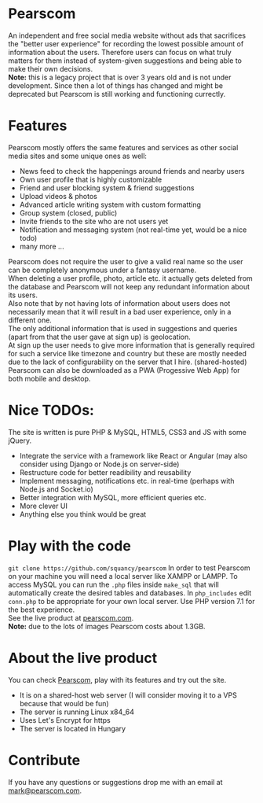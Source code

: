 # Pearscom
An independent and free social media website without ads that sacrifices the "better user experience" for recording the lowest possible amount of information about the users. Therefore users can focus on what truly matters for them instead of system-given suggestions and being able to make their own decisions.<br>
<b>Note:</b> this is a legacy project that is over 3 years old and is not under development. Since then a lot of things has changed and might be deprecated but Pearscom is still working and functioning currectly.

# Features
Pearscom mostly offers the same features and services as other social media sites and some unique ones as well:
  - News feed to check the happenings around friends and nearby users
  - Own user profile that is highly customizable
  - Friend and user blocking system & friend suggestions
  - Upload videos & photos
  - Advanced article writing system with custom formatting
  - Group system (closed, public)
  - Invite friends to the site who are not users yet
  - Notification and messaging system (not real-time yet, would be a nice todo)
  - many more ...

Pearscom does not require the user to give a valid real name so the user can be completely anonymous under a fantasy username.<br>
When deleting a user profile, photo, article etc. it actually gets deleted from the database and Pearscom will not keep any redundant information about its users.<br>
Also note that by not having lots of information about users does not necessarily mean that it will result in a bad user experience, only in a different one.<br>
The only additional information that is used in suggestions and queries (apart from that the user gave at sign up) is geolocation.<br>
At sign up the user needs to give more information that is generally required for such a service like timezone and country but these are mostly needed due to the lack of configurability on the server that I hire. (shared-hosted)
Pearscom can also be downloaded as a PWA (Progessive Web App) for both mobile and desktop.

# Nice TODOs:
The site is written is pure PHP & MySQL, HTML5, CSS3 and JS with some jQuery.
  - Integrate the service with a framework like React or Angular (may also consider using Django or Node.js on server-side)
  - Restructure code for better readibility and reusability
  - Implement messaging, notifications etc. in real-time (perhaps with Node.js and Socket.io)
  - Better integration with MySQL, more efficient queries etc.
  - More clever UI
  - Anything else you think would be great
 
# Play with the code
`git clone https://github.com/squancy/pearscom`
In order to test Pearscom on your machine you will need a local server like XAMPP or LAMPP. To access MySQL you can run the `.php` files inside `make_sql` that will automatically create the desired tables and databases. In `php_includes` edit `conn.php` to be appropriate for your own local server. Use PHP version 7.1 for the best experience.<br>
See the live product at <a href="https://www.pearscom.com/">pearscom.com</a>.<br>
<b>Note:</b> due to the lots of images Pearscom costs about 1.3GB.

# About the live product
You can check <a href="https://www.pearscom.com/">Pearscom</a>, play with its features and try out the site.<br>
  - It is on a shared-host web server (I will consider moving it to a VPS because that would be fun)
  - The server is running Linux x84_64
  - Uses Let's Encrypt for https
  - The server is located in Hungary

# Contribute
If you have any questions or suggestions drop me with an email at <a href="mailto:mark@pearscom.com">mark@pearscom.com</a>.

